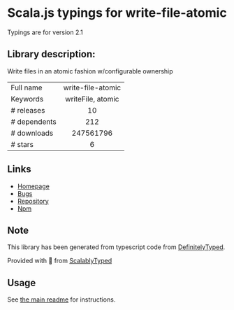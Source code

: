 
# Scala.js typings for write-file-atomic

Typings are for version 2.1

## Library description:
Write files in an atomic fashion w/configurable ownership

|                    |                 |
| ------------------ | :-------------: |
| Full name          | write-file-atomic |
| Keywords           | writeFile, atomic |
| # releases         | 10 |
| # dependents       | 212 |
| # downloads        | 247561796 |
| # stars            | 6 |

## Links
- [Homepage](https://github.com/iarna/write-file-atomic)
- [Bugs](https://github.com/iarna/write-file-atomic/issues)
- [Repository](https://github.com/iarna/write-file-atomic)
- [Npm](https://www.npmjs.com/package/write-file-atomic)
    


## Note
This library has been generated from typescript code from [DefinitelyTyped](https://definitelytyped.org).

Provided with :purple_heart: from [ScalablyTyped](https://github.com/oyvindberg/ScalablyTyped)

## Usage
See [the main readme](../../readme.md) for instructions.


